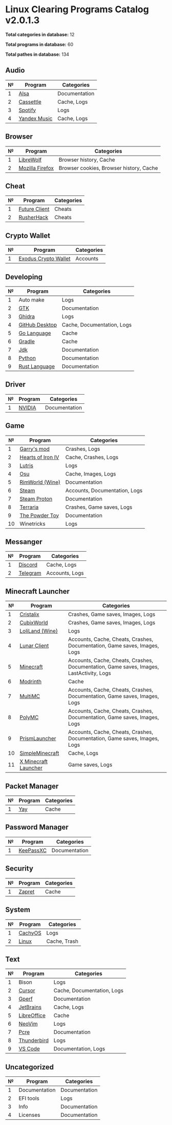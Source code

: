 # Linux Clearing Programs Catalog v2.0.1.3
**Total categories in database:** 12

**Total programs in database:** 60

**Total pathes in database:** 134

## Audio

| № | Program | Categories |
| --- | --- | --- |
| 1 | [Alsa](https://en.wikipedia.org/wiki/Advanced_Linux_Sound_Architecture) | Documentation |
| 2 | [Cassettle](https://gitlab.gnome.org/Rirusha/Cassette) | Cache, Logs |
| 3 | [Spotify](https://open.spotify.com/download) | Logs |
| 4 | [Yandex Music](https://music.yandex.ru/download) | Cache, Logs |


## Browser

| № | Program | Categories |
| --- | --- | --- |
| 1 | [LibreWolf](https://librewolf.net/installation) | Browser history, Cache |
| 2 | [Mozilla Firefox](https://www.mozilla.org/firefox/new) | Browser cookies, Browser history, Cache |


## Cheat

| № | Program | Categories |
| --- | --- | --- |
| 1 | [Future Client](https://futureclient.net) | Cheats |
| 2 | [RusherHack](https://rusherhack.org) | Cheats |


## Crypto Wallet

| № | Program | Categories |
| --- | --- | --- |
| 1 | [Exodus Crypto Wallet](https://www.exodus.com/download) | Accounts |


## Developing

| № | Program | Categories |
| --- | --- | --- |
| 1 | Auto make | Logs |
| 2 | [GTK](https://www.gtk.org) | Documentation |
| 3 | [Ghidra](https://github.com/NationalSecurityAgency/ghidra) | Logs |
| 4 | [GitHub Desktop](https://desktop.github.com/download) | Cache, Documentation, Logs |
| 5 | [Go Language](https://go.dev/doc/install) | Cache |
| 6 | [Gradle](https://gradle.org) | Cache |
| 7 | [Jdk](https://www.oracle.com/java/technologies/downloads) | Documentation |
| 8 | [Python](https://www.python.org/downloads) | Documentation |
| 9 | [Rust Language](https://www.rust-lang.org/tools/install) | Documentation |


## Driver

| № | Program | Categories |
| --- | --- | --- |
| 1 | [NVIDIA](https://www.nvidia.com) | Documentation |


## Game

| № | Program | Categories |
| --- | --- | --- |
| 1 | [Garry's mod](https://store.steampowered.com/app/4000/Garrys_Mod) | Crashes, Logs |
| 2 | [Hearts of Iron IV](https://store.steampowered.com/app/394360/Hearts_of_Iron_IV) | Cache, Crashes, Logs |
| 3 | [Lutris](https://lutris.net/downloads) | Logs |
| 4 | [Osu](https://osu.ppy.sh/home/download) | Cache, Images, Logs |
| 5 | [RimWorld (Wine)](https://store.steampowered.com/app/294100/RimWorld) | Documentation |
| 6 | [Steam](https://store.steampowered.com/about) | Accounts, Documentation, Logs |
| 7 | [Steam Proton](https://github.com/ValveSoftware/Proton) | Documentation |
| 8 | [Terraria](https://terraria.org) | Crashes, Game saves, Logs |
| 9 | [The Powder Toy](https://powdertoy.co.uk) | Documentation |
| 10 | Winetricks | Logs |


## Messanger

| № | Program | Categories |
| --- | --- | --- |
| 1 | [Discord](https://discord.com) | Cache, Logs |
| 2 | [Telegram](https://desktop.telegram.org) | Accounts, Logs |


## Minecraft Launcher

| № | Program | Categories |
| --- | --- | --- |
| 1 | [Cristalix](https://cristalix.gg) | Crashes, Game saves, Images, Logs |
| 2 | [CubixWorld](https://cubixworld.net/start) | Crashes, Game saves, Images, Logs |
| 3 | [LoliLand (Wine)](https://loliland.ru/ru/start) | Logs |
| 4 | [Lunar Client](https://www.lunarclient.com/download) | Accounts, Cache, Cheats, Crashes, Documentation, Game saves, Images, Logs |
| 5 | [Minecraft](https://www.minecraft.net/ru-ru/about-minecraft) | Accounts, Cache, Cheats, Crashes, Documentation, Game saves, Images, LastActivity, Logs |
| 6 | [Modrinth](https://modrinth.com/app) | Cache |
| 7 | [MultiMC](https://multimc.org/#Download) | Accounts, Cache, Cheats, Crashes, Documentation, Game saves, Images, Logs |
| 8 | [PolyMC](https://polymc.org/download) | Accounts, Cache, Cheats, Crashes, Documentation, Game saves, Images, Logs |
| 9 | [PrismLauncher](https://prismlauncher.org/download/windows) | Accounts, Cache, Cheats, Crashes, Documentation, Game saves, Images, Logs |
| 10 | [SimpleMinecraft](https://simpleminecraft.ru/start.html) | Cache, Logs |
| 11 | [X Minecraft Launcher](https://xmcl.app) | Game saves, Logs |


## Packet Manager

| № | Program | Categories |
| --- | --- | --- |
| 1 | [Yay](https://github.com/Jguer/yay) | Cache |


## Password Manager

| № | Program | Categories |
| --- | --- | --- |
| 1 | [KeePassXC](https://keepassxc.org/download) | Documentation |


## Security

| № | Program | Categories |
| --- | --- | --- |
| 1 | [Zapret](https://github.com/bol-van/zapret) | Cache |


## System

| № | Program | Categories |
| --- | --- | --- |
| 1 | [CachyOS](https://cachyos.org) | Logs |
| 2 | [Linux](https://www.kernel.org) | Cache, Trash |


## Text

| № | Program | Categories |
| --- | --- | --- |
| 1 | Bison | Logs |
| 2 | [Cursor](https://www.cursor.com/downloads) | Cache, Documentation, Logs |
| 3 | [Gperf](https://github.com/jwinarske/gperf) | Documentation |
| 4 | [JetBrains](https://www.jetbrains.com/?var=1) | Cache, Logs |
| 5 | [LibreOffice](https://www.libreoffice.org/download/download-libreoffice) | Cache |
| 6 | [NeoVim](https://github.com/neovim/neovim/blob/master/INSTALL.md) | Logs |
| 7 | [Pcre](https://www.pcre.org) | Documentation |
| 8 | [Thunderbird](https://www.thunderbird.net) | Logs |
| 9 | [VS Code](https://code.visualstudio.com/download) | Documentation, Logs |


## Uncategorized

| № | Program | Categories |
| --- | --- | --- |
| 1 | Documentation | Documentation |
| 2 | EFI tools | Logs |
| 3 | Info | Documentation |
| 4 | Licenses | Documentation |
